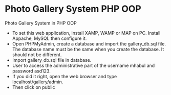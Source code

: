 # Photo Gallery System PHP OOP
Photo Gallery System in PHP OOP

* To set this web application, install XAMP, WAMP or MAP on PC. Install Appache, MySQL then configure it.
* Open PHPMyAdmin, create a database and import the gallery_db.sql file. The database name must be the same when you create the database. It should not be different.
* Import gallery_db.sql file in database.
* User to access the administrative part of the username mhabul and password asd123. 
* If you did it right, open the web browser and type localhost/gallery/admin.
* Then click on public